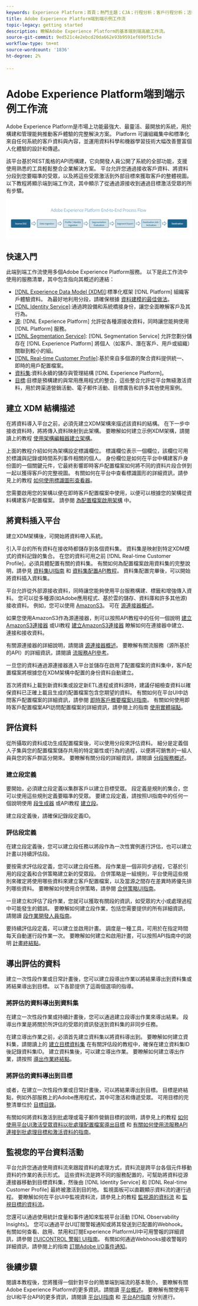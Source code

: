 ```yaml
---
keywords: Experience Platform；首頁；熱門主題；CJA；行程分析；客戶行程分析；活動業務流程；業務流程；客戶行程；行程；行程協調；區域
title: Adobe Experience Platform端到端示例工作流
topic-legacy: getting started
description: 瞭解Adobe Experience Platform的基本端到端高級工作流。
source-git-commit: 9ed521c4e2ebcd20da662e93b9591ef690f51c5e
workflow-type: tm+mt
source-wordcount: '1836'
ht-degree: 2%

---
```


# Adobe Experience Platform端到端示例工作流

Adobe Experience Platform是市場上功能最強大、最靈活、最開放的系統，用於構建和管理能夠推動客戶體驗的完整解決方案。  Platform 可讓組織集中和標準化來自任何系統的客戶資料與內容，並運用資料科學和機器學習技術大幅改善豐富個人化體驗的設計和傳遞。

該平台基於REST風格的API而構建，它向開發人員公開了系統的全部功能，支援使用熟悉的工具輕鬆整合企業解決方案。 平台允許您通過接收客戶資料、將資料分段到您要瞄準的受眾，以及將這些受眾激活到外部目標來獲取客戶的整體視圖。 以下教程將顯示端到端工作流，其中顯示了從通過源接收到通過目標激活受眾的所有步驟。

![Experience Platform端到端工作流](./images/end-to-end-tutorial/platform-end-2-end-workflow.png)

## 快速入門

此端到端工作流使用多個Adobe Experience Platform服務。 以下是此工作流中使用的服務清單，其中包含指向其概述的連結：

- [[!DNL Experience Data Model (XDM)]](../xdm/home.md):標準化框架 [!DNL Platform] 組織客戶體驗資料。 為最好地利用分段，請確保根據 [資料建模的最佳做法](../xdm/schema/best-practices.md)。
- [[!DNL Identity Service]](../identity-service/home.md):通過跨設備和系統橋接身份，讓您全面瞭解客戶及其行為。
- [源](../sources/home.md): [!DNL Experience Platform] 允許從各種源接收資料，同時讓您能夠使用 [!DNL Platform] 服務。
- [[!DNL Segmentation Service]](../segmentation/home.md): [!DNL Segmentation Service] 允許您劃分儲存在 [!DNL Experience Platform] 將個人（如客戶、潛在客戶、用戶或組織）關聯到較小的組。
- [[!DNL Real-time Customer Profile]](../profile/home.md):基於來自多個源的聚合資料提供統一、即時的用戶配置檔案。
- [資料集](../catalog/datasets/overview.md):資料永續的儲存與管理結構 [!DNL Experience Platform]。
- [目標](../destinations/home.md):目標是預構建的與常用應用程式的整合，這些整合允許從平台無縫激活資料，用於跨渠道營銷活動、電子郵件活動、目標廣告和許多其他使用案例。

## 建立 XDM 結構描述

在將資料導入平台之前，必須先建立XDM架構來描述該資料的結構。 在下一步中接收資料時，將將傳入資料映射到此架構。 要瞭解如何建立示例XDM架構，請閱讀上的教程 [使用架構編輯器建立架構](../xdm/tutorials/create-schema-ui.md)。

上面的教程介紹如何為架構設定標識欄位。 標識欄位表示一個欄位，該欄位可用於標識與記錄或時間系列事件相關的個人。 身份欄位是如何在平台中構建客戶身份圖的一個關鍵元件，它最終影響即時客戶配置檔案如何將不同的資料片段合併到一起以獲得客戶的完整視圖。 有關如何在平台中查看標識圖形的詳細資訊，請參見上的教程 [如何使用標識圖形查看器](../identity-service/ui/identity-graph-viewer.md)。

您需要啟用您的架構以便在即時客戶配置檔案中使用，以便可以根據您的架構從資料構建客戶配置檔案。 請參閱 [為配置檔案啟用架構](../xdm/ui/resources/schemas.md#profile) 中。

## 將資料插入平台

建立XDM架構後，可開始將資料帶入系統。

引入平台的所有資料在接收時都儲存到各個資料集。 資料集是映射到特定XDM模式的資料記錄的集合。 在您的資料可用之前 [!DNL Real-time Customer Profile]，必須具體配置有關的資料集。 有關如何為配置檔案啟用資料集的完整說明，請參見 [資料集UI指南](../catalog/datasets/user-guide.md#enable-profile) 和 [資料集配置API教程](../profile/tutorials/dataset-configuration.md)。 資料集配置完畢後，可以開始將資料插入資料集。

平台允許從外部源接收資料，同時讓您能夠使用平台服務構建、標籤和增強傳入資料。 您可以從多種源(如Adobe應用程式、基於雲的儲存、資料庫和許多其他源)接收資料。 例如，您可以使用 [AmazonS3](../sources/tutorials/api/create/cloud-storage/s3.md)。 可在 [源連接器概述](../sources/home.md)。

如果您使用AmazonS3作為源連接器，則可以按照API教程中的任何一個說明 [建立AmazonS3連接器](../sources/tutorials/api/create/cloud-storage/s3.md) 或UI教程 [建立AmazonS3連接器](../sources/tutorials/ui/create/cloud-storage/s3.md) 瞭解如何在連接器中建立、連接和接收資料。

有關源連接器的詳細說明，請閱讀 [源連接器概述](../sources/home.md)。 要瞭解有關流服務（源所基於的API）的詳細資訊，請閱讀 [流服務API參考](https://www.adobe.io/experience-platform-apis/references/flow-service/)。

一旦您的資料通過源連接器進入平台並儲存在啟用了配置檔案的資料集中，客戶配置檔案將根據您在XDM架構中配置的身份資料自動建立。

首次將資料上載到新資料集或設定新ETL進程或資料源時，建議仔細檢查資料以確保資料已正確上載且生成的配置檔案包含您期望的資料。 有關如何在平台UI中訪問客戶配置檔案的詳細資訊，請參閱 [即時客戶概要檔案UI指南](../profile/ui/user-guide.md)。 有關如何使用即時客戶配置檔案API訪問配置檔案的詳細資訊，請參閱上的指南 [使用實體端點](../profile/api/entities.md)。

## 評估資料

從所攝取的資料成功生成配置檔案後，可以使用分段來評估資料。 細分是定義個人子集與您的配置檔案儲存共用的特定屬性或行為的過程，以便將可銷售的一組人員與您的客戶群區分開來。 要瞭解有關分段的詳細資訊，請閱讀 [分段服務概述](../segmentation/home.md)。

### 建立段定義

要開始，必須建立段定義以集群客戶以建立目標受眾。 段定義是規則的集合，您可以使用這些規則定義要瞄準的受眾。 要建立段定義，請按照UI指南中的任何一個說明使用 [段生成器](../segmentation/ui/segment-builder.md) 或API教程 [建立段](../segmentation/tutorials/create-a-segment.md)。

建立段定義後，請確保記錄段定義ID。

### 評估段定義

在建立段定義後，您可以建立段任務以將段作為一次性實例進行評估，也可以建立計畫以持續評估段。

要按需求評估段定義，您可以建立段任務。 段作業是一個非同步過程，它基於引用的段定義和合併策略建立新的受眾段。 合併策略是一組規則，平台使用這些規則來確定將使用哪些資料來建立客戶配置檔案，以及當源之間存在差異時將優先排列哪些資料。 要瞭解如何使用合併策略，請參閱 [合併策略UI指南](../profile/merge-policies/ui-guide.md)。

一旦建立和評估了段作業，您就可以獲取有關段的資訊，如受眾的大小或處理過程中可能發生的錯誤。 要瞭解如何建立段作業，包括您需要提供的所有詳細資訊，請閱讀 [段作業開發人員指南](../segmentation/api/segment-jobs.md)。

要持續評估段定義，可以建立並啟用計畫。 調度是一種工具，可用於在指定時間每天自動運行段作業一次。 要瞭解如何建立和啟用計畫，可以按照API指南中的說明 [計畫終結點](../segmentation/api/schedules.md)。

## 導出評估的資料

建立一次性段作業或日常計畫後，您可以建立段導出作業以將結果導出到資料集或將結果導出到目標。 以下各節提供了這兩個選項的指導。

### 將評估的資料導出到資料集

在建立一次性段作業或持續計畫後，您可以通過建立段導出作業來導出結果。 段導出作業是將關於所評估的受眾的資訊發送到資料集的非同步任務。

在建立導出作業之前，必須首先建立資料集以將資料導出到。 要瞭解如何建立資料集，請閱讀上的 [建立目標資料集](../segmentation/tutorials/evaluate-a-segment.md#create-dataset) 在有關評估段的教程中，確保在建立資料集ID後記錄資料集ID。 建立資料集後，可以建立導出作業。 要瞭解如何建立導出作業，請按照 [導出作業終結點](../segmentation/api/export-jobs.md)。

### 將評估的資料導出到目標

或者，在建立一次性段作業或日常計畫後，可以將結果導出到目標。 目標是終結點，例如外部服務上的Adobe應用程式，其中可激活和傳遞受眾。 可用目標的完整清單位於 [目標目錄](../destinations/catalog/overview.md)。

有關如何將資料激活到批處理或電子郵件營銷目標的說明，請參見上的教程 [如何使用平台UI激活受眾資料以批處理配置檔案導出目標](../destinations/ui/activate-batch-profile-destinations.md) 和 [有關如何使用流服務API連接到批處理目標和激活資料的指南](../destinations/api/connect-activate-batch-destinations.md)。

## 監視您的平台資料活動

平台允許您通過使用資料流來跟蹤資料的處理方式，資料流是跨平台各個元件移動資料的作業的表示形式。 這些資料流是跨不同的服務配置的，可幫助將資料從源連接器移動到目標資料集，然後由 [!DNL Identity Service] 和 [!DNL Real-time Customer Profile] 最終被激活到目的地。 監視面板可以直觀顯示資料流的運行過程。 要瞭解如何在平台UI中監視資料流，請參見上的教程 [監視源的資料流](../dataflows/ui/monitor-sources.md) 和 [監視目標的資料流](../dataflows/ui/monitor-destinations.md)。

您還可以通過使用統計度量和事件通知來監視平台活動 [!DNL Observability Insights]。 您可以通過平台UI訂閱警報通知或將其發送到已配置的Webhook。 有關如何查看、啟用、禁用和訂閱Experience PlatformUI中可用警報的詳細資訊，請參閱 [[!UICONTROL 警報] UI指南](../observability/alerts/ui.md)。 有關如何通過Webhooks接收警報的詳細資訊，請參閱上的指南 [訂閱Adobe I/O事件通知](../observability/alerts/subscribe.md)。

## 後續步驟

閱讀本教程後，您將獲得一個針對平台的簡單端到端流的基本簡介。 要瞭解有關Adobe Experience Platform的更多資訊，請閱讀 [平台概述](./home.md)。 要瞭解有關使用平台UI和平台API的更多資訊，請閱讀 [平台UI指南](./ui-guide.md) 和 [平台API指南](./api-guide.md) 分別進行。